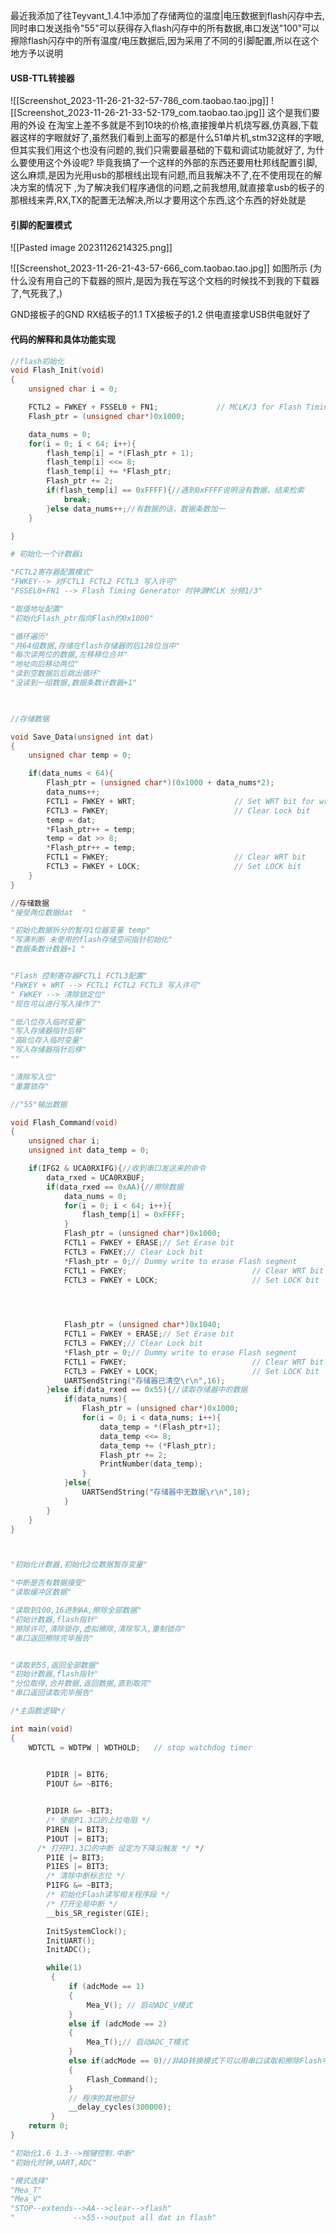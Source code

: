
最近我添加了往Teyvant_1.4.1中添加了存储两位的温度|电压数据到flash闪存中去,同时串口发送指令"55"可以获得存入flash闪存中的所有数据,串口发送"100"可以擦除flash闪存中的所有温度/电压数据后,因为采用了不同的引脚配置,所以在这个地方予以说明 

#### USB-TTL转接器
![[Screenshot_2023-11-26-21-32-57-786_com.taobao.tao.jpg]]
![[Screenshot_2023-11-26-21-33-52-179_com.taobao.tao.jpg]]
这个是我们要用的外设 
在淘宝上差不多就是不到10块的价格,直接搜单片机烧写器,仿真器,下载器这样的字眼就好了,虽然我们看到上面写的都是什么51单片机,stm32这样的字眼,但其实我们用这个也没有问题的,我们只需要最基础的下载和调试功能就好了,
为什么要使用这个外设呢?
毕竟我搞了一个这样的外部的东西还要用杜邦线配置引脚,这么麻烦,是因为光用usb的那根线出现有问题,而且我解决不了,在不使用现在的解决方案的情况下 ,为了解决我们程序通信的问题,之前我想用,就直接拿usb的板子的那根线来弄,RX,TX的配置无法解决,所以才要用这个东西,这个东西的好处就是




#### 引脚的配置模式

![[Pasted image 20231126214325.png]]

![[Screenshot_2023-11-26-21-43-57-666_com.taobao.tao.jpg]]
如图所示 
(为什么没有用自己的下载器的照片,是因为我在写这个文档的时候找不到我的下载器了,气死我了,)

GND接板子的GND 
RX结板子的1.1
TX接板子的1.2
供电直接拿USB供电就好了

#### 代码的解释和具体功能实现



```c
//flash初始化  
void Flash_Init(void)
{
    unsigned char i = 0;

    FCTL2 = FWKEY + FSSEL0 + FN1;             // MCLK/3 for Flash Timing Generator
    Flash_ptr = (unsigned char*)0x1000;

    data_nums = 0;
    for(i = 0; i < 64; i++){
        flash_temp[i] = *(Flash_ptr + 1);
        flash_temp[i] <<= 8;
        flash_temp[i] += *Flash_ptr;
        Flash_ptr += 2;
        if(flash_temp[i] == 0xFFFF){//遇到0xFFFF说明没有数据，结束检索
            break;
        }else data_nums++;//有数据的话，数据条数加一
    }

}
```


```python
# 初始化一个计数器i

"FCTL2寄存器配置模式"
"FWKEY--> 对FCTL1 FCTL2 FCTL3 写入许可"
"FSSEL0+FN1 --> Flash Timing Generator 时钟源MCLK 分频1/3"

"取值地址配置"
"初始化Flash_ptr指向Flash的0x1000"

"循环遍历"
"共64组数据,存储在flash存储器的后128位当中"
"每次读两位的数据,左移移位合并"
"地址向后移动两位"
"读到空数据后后跳出循环"
"没读到一组数据,数据条数计数器+1"

    
```




```c
//存储数据

void Save_Data(unsigned int dat)
{
    unsigned char temp = 0;

    if(data_nums < 64){
        Flash_ptr = (unsigned char*)(0x1000 + data_nums*2);
        data_nums++;
        FCTL1 = FWKEY + WRT;                      // Set WRT bit for write operation
        FCTL3 = FWKEY;                            // Clear Lock bit
        temp = dat;
        *Flash_ptr++ = temp;
        temp = dat >> 8;
        *Flash_ptr++ = temp;
        FCTL1 = FWKEY;                            // Clear WRT bit
        FCTL3 = FWKEY + LOCK;                     // Set LOCK bit
    }
}


```

```python
//存储数据
"接受两位数据dat  "

"初始化数据拆分的暂存1位器变量 temp"
"写满判断 未使用的flash存储空间指针初始化"
"数据条数计数器+1 "


"Flash 控制寄存器FCTL1 FCTL3配置"
"FWKEY + WRT --> FCTL1 FCTL2 FCTL3 写入许可" 
" FWKEY --> 清除锁定位"
"现在可以进行写入操作了"

"低八位存入临时变量"
"写入存储器指针后移"
"高8位存入临时变量"
"写入存储器指针后移"
""

"清除写入位"
"重置锁存"

```


```c
//"55"输出数据

void Flash_Command(void)
{
    unsigned char i;
    unsigned int data_temp = 0;

    if(IFG2 & UCA0RXIFG){//收到串口发送来的命令
        data_rxed = UCA0RXBUF;
        if(data_rxed == 0xAA){//擦除数据
            data_nums = 0;
            for(i = 0; i < 64; i++){
                flash_temp[i] = 0xFFFF;
            }
            Flash_ptr = (unsigned char*)0x1000;
            FCTL1 = FWKEY + ERASE;// Set Erase bit
            FCTL3 = FWKEY;// Clear Lock bit
            *Flash_ptr = 0;// Dummy write to erase Flash segment
            FCTL1 = FWKEY;                            // Clear WRT bit
            FCTL3 = FWKEY + LOCK;                     // Set LOCK bit
           



			Flash_ptr = (unsigned char*)0x1040;
            FCTL1 = FWKEY + ERASE;// Set Erase bit
            FCTL3 = FWKEY;// Clear Lock bit
            *Flash_ptr = 0;// Dummy write to erase Flash segment
            FCTL1 = FWKEY;                            // Clear WRT bit
            FCTL3 = FWKEY + LOCK;                     // Set LOCK bit
            UARTSendString("存储器已清空\r\n",16);
        }else if(data_rxed == 0x55){//读取存储器中的数据
            if(data_nums){
                Flash_ptr = (unsigned char*)0x1000;
                for(i = 0; i < data_nums; i++){
                    data_temp = *(Flash_ptr+1);
                    data_temp <<= 8;
                    data_temp += (*Flash_ptr);
                    Flash_ptr += 2;
                    PrintNumber(data_temp);
                }
            }else{
                UARTSendString("存储器中无数据\r\n",18);
            }
        }
    }
}




```




```python
"初始化计数器,初始化2位数据暂存变量"

"中断是否有数据接受"
"读取缓冲区数据"

"读取到100,16进制AA,擦除全部数据"
"初始计数器,flash指针"
"擦除许可,清除锁存,虚拟擦除,清除写入,重制锁存"
"串口返回擦除完毕报告"


"读取到55,返回全部数据"
"初始计数器,flash指针"
"分位取得,合并数据,返回数据,直到取完"
"串口返回读取完毕报告"

```




```c
/*主函数逻辑*/

int main(void)
{
    WDTCTL = WDTPW | WDTHOLD;   // stop watchdog timer

 
        P1DIR |= BIT6;
        P1OUT &= ~BIT6;


        P1DIR &= ~BIT3;
        /* 使能P1.3口的上拉电阻 */
        P1REN |= BIT3;
        P1OUT |= BIT3;
	  /* 打开P1.3口的中断 设定为下降沿触发 */ */
        P1IE |= BIT3;
        P1IES |= BIT3;
        /* 清除中断标志位 */
        P1IFG &= ~BIT3;
        /* 初始化Flash读写相关程序段 */
        /* 打开全局中断 */
        __bis_SR_register(GIE);

        InitSystemClock();
        InitUART();
        InitADC();

        while(1)
         {
             if (adcMode == 1)
             {
                 Mea_V(); // 启动ADC_V模式
             }
             else if (adcMode == 2)
             {
                 Mea_T();// 启动ADC_T模式
             }
             else if(adcMode == 0)//非AD转换模式下可以用串口读取和擦除Flash中的数据
             {
                 Flash_Command();
             }
             // 程序的其他部分
             __delay_cycles(300000);
         }
    return 0;
}

```



```python 
"初始化1.6 1.3-->按键控制.中断"
"初始化时钟,UART,ADC"

"模式选择"
"Mea_T"
"Mea_V"
"STOP--extends-->AA-->clear-->flash"
"             -->55-->output all dat in flash"

```